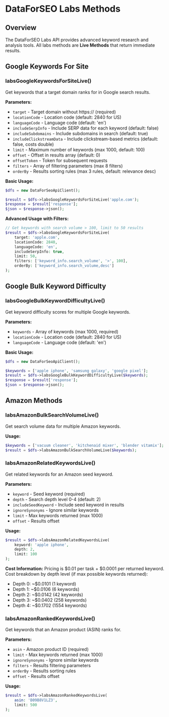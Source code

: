 # DataForSEO Labs Methods

## Overview

The DataForSEO Labs API provides advanced keyword research and analysis tools. All labs methods are **Live Methods** that return immediate results.

## Google Keywords For Site

### labsGoogleKeywordsForSiteLive()

Get keywords that a target domain ranks for in Google search results.

**Parameters:**
- `target` - Target domain without https:// (required)
- `locationCode` - Location code (default: 2840 for US)
- `languageCode` - Language code (default: 'en')
- `includeSerpInfo` - Include SERP data for each keyword (default: false)
- `includeSubdomains` - Include subdomains in search (default: true)
- `includeClickstreamData` - Include clickstream-based metrics (default: false, costs double)
- `limit` - Maximum number of keywords (max 1000, default: 100)
- `offset` - Offset in results array (default: 0)
- `offsetToken` - Token for subsequent requests
- `filters` - Array of filtering parameters (max 8 filters)
- `orderBy` - Results sorting rules (max 3 rules, default: relevance desc)

**Basic Usage:**
```php
$dfs = new DataForSeoApiClient();

$result = $dfs->labsGoogleKeywordsForSiteLive('apple.com');
$response = $result['response'];
$json = $response->json();
```

**Advanced Usage with Filters:**
```php
// Get keywords with search volume > 100, limit to 50 results
$result = $dfs->labsGoogleKeywordsForSiteLive(
    target: 'apple.com',
    locationCode: 2840,
    languageCode: 'en',
    includeSerpInfo: true,
    limit: 50,
    filters: ['keyword_info.search_volume', '>', 100],
    orderBy: ['keyword_info.search_volume,desc']
);
```

## Google Bulk Keyword Difficulty

### labsGoogleBulkKeywordDifficultyLive()

Get keyword difficulty scores for multiple Google keywords.

**Parameters:**
- `keywords` - Array of keywords (max 1000, required)
- `locationCode` - Location code (default: 2840 for US)
- `languageCode` - Language code (default: 'en')

**Basic Usage:**
```php
$dfs = new DataForSeoApiClient();

$keywords = ['apple iphone', 'samsung galaxy', 'google pixel'];
$result = $dfs->labsGoogleBulkKeywordDifficultyLive($keywords);
$response = $result['response'];
$json = $response->json();
```

## Amazon Methods

### labsAmazonBulkSearchVolumeLive()

Get search volume data for multiple Amazon keywords.

**Usage:**
```php
$keywords = ['vacuum cleaner', 'kitchenaid mixer', 'blender vitamix'];
$result = $dfs->labsAmazonBulkSearchVolumeLive($keywords);
```

### labsAmazonRelatedKeywordsLive()

Get related keywords for an Amazon seed keyword.

**Parameters:**
- `keyword` - Seed keyword (required)
- `depth` - Search depth level 0-4 (default: 2)
- `includeSeedKeyword` - Include seed keyword in results
- `ignoreSynonyms` - Ignore similar keywords
- `limit` - Max keywords returned (max 1000)
- `offset` - Results offset

**Usage:**
```php
$result = $dfs->labsAmazonRelatedKeywordsLive(
    keyword: 'apple iphone',
    depth: 2,
    limit: 100
);
```

**Cost Information:**
Pricing is $0.01 per task + $0.0001 per returned keyword. Cost breakdown by depth level (if max possible keywords returned):
- Depth 0: ~$0.0101 (1 keyword)
- Depth 1: ~$0.0106 (6 keywords)  
- Depth 2: ~$0.0142 (42 keywords)
- Depth 3: ~$0.0402 (258 keywords)
- Depth 4: ~$0.1702 (1554 keywords)

### labsAmazonRankedKeywordsLive()

Get keywords that an Amazon product (ASIN) ranks for.

**Parameters:**
- `asin` - Amazon product ID (required)
- `limit` - Max keywords returned (max 1000)
- `ignoreSynonyms` - Ignore similar keywords
- `filters` - Results filtering parameters
- `orderBy` - Results sorting rules
- `offset` - Results offset

**Usage:**
```php
$result = $dfs->labsAmazonRankedKeywordsLive(
    asin: 'B09B8V1LZ3',
    limit: 500
);
```